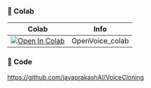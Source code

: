 
### 🦒 Colab

| Colab | Info
| --- | --- |
[![Open In Colab](https://colab.research.google.com/assets/colab-badge.svg)](https://colab.research.google.com/github/jayaprakashAI/VoiceCloning-colab/blob/main/jayaprakashAIVoice.ipynb) | OpenVoice_colab

### 🧬 Code
https://github.com/jayaprakashAI/VoiceCloning


